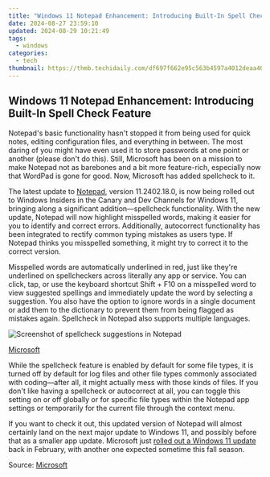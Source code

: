 ```yaml
---
title: "Windows 11 Notepad Enhancement: Introducing Built-In Spell Check Feature"
date: 2024-08-27 23:59:10
updated: 2024-08-29 10:21:49
tags:
  - windows
categories:
  - tech
thumbnail: https://thmb.techidaily.com/df697f662e95c563b4597a4012deaa405b51eade887d9ca113bdc2705c649d5d.png
---
```


## Windows 11 Notepad Enhancement: Introducing Built-In Spell Check Feature

Notepad's basic functionality hasn't stopped it from being used for quick notes, editing configuration files, and everything in between. The most daring of you might have even used it to store passwords at one point or another (please don't do this). Still, Microsoft has been on a mission to make Notepad not as barebones and a bit more feature-rich, especially now that WordPad is gone for good. Now, Microsoft has added spellcheck to it.

 The latest update to [Notepad](https://extra-lessons.techidaily.com/market-dominance-keyphrases-for-successful-advertising/), version 11.2402.18.0, is now being rolled out to Windows Insiders in the Canary and Dev Channels for Windows 11, bringing along a significant addition—spellcheck functionality. With the new update, Notepad will now highlight misspelled words, making it easier for you to identify and correct errors. Additionally, autocorrect functionality has been integrated to rectify common typing mistakes as users type. If Notepad thinks you misspelled something, it might try to correct it to the correct version.

 Misspelled words are automatically underlined in red, just like they're underlined on spellcheckers across literally any app or service. You can click, tap, or use the keyboard shortcut Shift + F10 on a misspelled word to view suggested spellings and immediately update the word by selecting a suggestion. You also have the option to ignore words in a single document or add them to the dictionary to prevent them from being flagged as mistakes again. Spellcheck in Notepad also supports multiple languages.

![Screenshot of spellcheck suggestions in Notepad](https://static1.howtogeekimages.com/wordpress/wp-content/uploads/2024/03/spellcheck-blog-post.png) 

[Microsoft](https://blogs.windows.com/windows-insider/2024/03/21/spellcheck-in-notepad-begins-rolling-out-to-windows-insiders/)

 While the spellcheck feature is enabled by default for some file types, it is turned off by default for log files and other file types commonly associated with coding—after all, it might actually mess with those kinds of files. If you don't like having a spellcheck or autocorrect at all, you can toggle this setting on or off globally or for specific file types within the Notepad app settings or temporarily for the current file through the context menu.

 If you want to check it out, this updated version of Notepad will almost certainly land on the next major update to Windows 11, and possibly before that as a smaller app update. Microsoft just [rolled out a Windows 11 update](https://fox-access.techidaily.com/updated-precision-control-for-incredible-android-time-lapses/) back in February, with another one expected sometime this fall season.

 Source: [Microsoft](https://blogs.windows.com/windows-insider/2024/03/21/spellcheck-in-notepad-begins-rolling-out-to-windows-insiders/)

<ins class="adsbygoogle"
     style="display:block"
     data-ad-format="autorelaxed"
     data-ad-client="ca-pub-7571918770474297"
     data-ad-slot="1223367746"></ins>



<ins class="adsbygoogle"
     style="display:block"
     data-ad-client="ca-pub-7571918770474297"
     data-ad-slot="8358498916"
     data-ad-format="auto"
     data-full-width-responsive="true"></ins>
